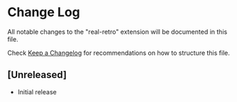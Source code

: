 # Change Log

All notable changes to the "real-retro" extension will be documented in this file.

Check [Keep a Changelog](http://keepachangelog.com/) for recommendations on how to structure this file.

## [Unreleased]

- Initial release
